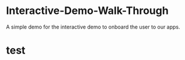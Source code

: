 # Interactive-Demo-Walk-Through
A simple demo for the interactive demo to onboard the user to our apps. 

# test